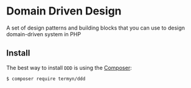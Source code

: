 # Domain Driven Design

A set of design patterns and building blocks that you can use to design domain-driven system in PHP

Install
------------

The best way to install `DDD` is using the [Composer](http://getcomposer.org/):

```sh
$ composer require termyn/ddd
```